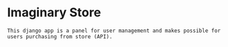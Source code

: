 # Imaginary Store

```
This django app is a panel for user management and makes possible for users purchasing from store (API).
```
